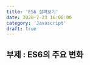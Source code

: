 ```yaml
---
title: 'ES6 살펴보기'
date: 2020-7-23 16:00:00
category: 'Javascript'
draft: true
---
```


## 부제 : ES6의 주요 변화
